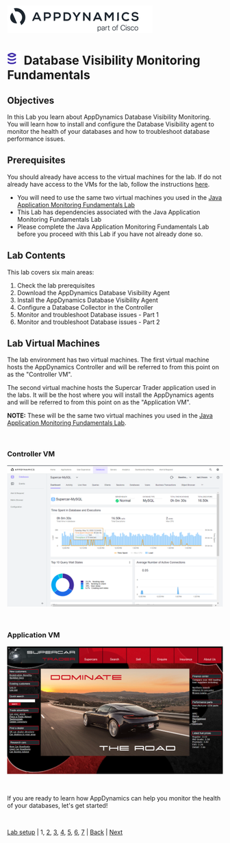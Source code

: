 ![APPD LOGO](assets/images/appd-logo.png)

![Lab Icon](assets/images/lab-icon.png) Database Visibility Monitoring Fundamentals
=========================================================================

## Objectives

In this Lab you learn about AppDynamics Database Visibility Monitoring.  You will learn how to install and configure the Database Visibility agent to monitor the health of your databases and how to troubleshoot database performance issues.

## Prerequisites

You should already have access to the virtual machines for the lab.  If do not already have access to the VMs for the lab, follow the instructions [here](lab-exercise-00.md).

  
- You will need to use the same two virtual machines you used in the [Java Application Monitoring Fundamentals Lab](../fnd-01-appd-apm-java/lab-exercise-01.md)
- This Lab has dependencies associated with the Java Application Monitoring Fundamentals Lab
- Please complete the Java Application Monitoring Fundamentals Lab before you proceed with this Lab if you have not already done so.


## Lab Contents
This lab covers six main areas:

1. Check the lab prerequisites 
2. Download the AppDynamics Database Visibility Agent
3. Install the AppDynamics Database Visibility Agent
4. Configure a Database Collector in the Controller
5. Monitor and troubleshoot Database issues - Part 1
6. Monitor and troubleshoot Database issues - Part 2


## Lab Virtual Machines

The lab environment has two virtual machines.  The first virtual machine hosts the AppDynamics Controller and will be referred to from this point on as the "Controller VM".  

The second virtual machine hosts the Supercar Trader application used in the labs.  It will be the host where you will install the AppDynamics agents and will be referred to from this point on as the "Application VM".

**NOTE:** These will be the same two virtual machines you used in the [Java Application Monitoring Fundamentals Lab](../fnd-01-appd-apm-java/lab-exercise-01.md).

<br>

### Controller VM
![Controller VM Screenshot](assets/images/01-controller-vm.png)

<br>

### Application VM
![Application VM Screenshot](assets/images/01-application-vm.png)

<br>

If you are ready to learn how AppDynamics can help you monitor the health of your databases, let's get started!   

<br>

[Lab setup](lab-exercise-00.md) | 1, [2](lab-exercise-02.md), [3](lab-exercise-03.md), [4](lab-exercise-04.md), [5](lab-exercise-05.md), [6](lab-exercise-06.md), [7](lab-exercise-07.md) | [Back](lab-exercise-01.md) | [Next](lab-exercise-02.md)
